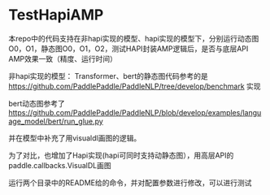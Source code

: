 # TestHapiAMP

本repo中的代码支持在非hapi实现的模型、hapi实现的模型下，分别运行动态图O0，O1，静态图O0，O1，O2，测试HAPI封装AMP逻辑后，是否与底层API AMP效果一致（精度、运行时间）

非hapi实现的模型：
Transformer、bert的静态图代码参考的是 https://github.com/PaddlePaddle/PaddleNLP/tree/develop/benchmark 实现

bert动态图参考了 https://github.com/PaddlePaddle/PaddleNLP/blob/develop/examples/language_model/bert/run_glue.py

并在模型中补充了用visualdl画图的逻辑。

为了对比，也增加了Hapi实现(hapi可同时支持动静态图），用高层API的paddle.callbacks.VisualDL画图

运行两个目录中的README给的命令，并对配置参数进行修改，可以进行测试
